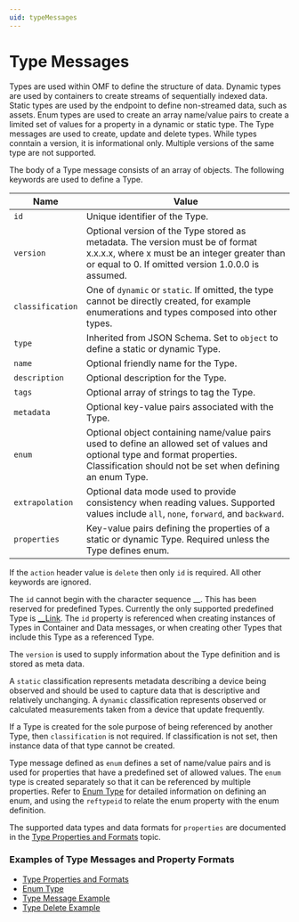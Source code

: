 ```yaml
---
uid: typeMessages
---
```


# Type Messages

Types are used within OMF to define the structure of data. Dynamic types are used by containers to create streams of sequentially indexed data. Static types are used by the endpoint to define non-streamed data, such as assets. Enum types are used to create an array name/value pairs to create a limited set of values for a property in a dynamic or static type. The Type messages are used to create, update and delete types. While types conntain a version, it is informational only. Multiple versions of the same type are not supported.

The body of a Type message consists of an array of objects. The following keywords are used to define a Type.

| Name | Value |
| --- | --- |
| `id` | Unique identifier of the Type. |
| `version` | Optional version of the Type stored as metadata. The version must be of format x.x.x.x, where x must be an integer greater than or equal to 0. If omitted version 1.0.0.0 is assumed. |
| `classification` | One of `dynamic` or `static`. If omitted, the type cannot be directly created, for example enumerations and types composed into other types. |
| `type` | Inherited from JSON Schema. Set to `object` to define a static or dynamic Type. |
| `name` | Optional friendly name for the Type. |
| `description` | Optional description for the Type. |
| `tags` | Optional array of strings to tag the Type. |
| `metadata` | Optional key-value pairs associated with the Type. |
| `enum` | Optional object containing name/value pairs used to define an allowed set of values and optional type and format properties. Classification should not be set when defining an enum Type. |
| `extrapolation` | Optional data mode used to provide consistency when reading values. Supported values include `all`, `none`, `forward`, and `backward`. |
| `properties` | Key-value pairs defining the properties of a static or dynamic Type. Required unless the Type defines enum. |

If the `action` header value is `delete` then only `id` is required. All other keywords are ignored.

The `id` cannot begin with the character sequence __. This has been reserved for predefined Types. Currently the only supported predefined Type is [__Link](xref:linkType). The `id` property is referenced when creating instances of Types in Container and Data messages, or when creating other Types that include this Type as a referenced Type.

The `version` is used to supply information about the Type definition and is stored as meta data.

A `static` classification represents metadata describing a device being observed and should be used to capture data that is descriptive and relatively unchanging. A `dynamic` classification represents observed or calculated measurements taken from a device that update frequently.

If a Type is created for the sole purpose of being referenced by another Type, then `classification` is not required. If classification is not set, then instance data of that type cannot be created.

Type message defined as `enum` defines a set of name/value pairs and is used for properties that have a predefined set of allowed values.
The `enum` type is created separately so that it can be referenced by multiple properties. Refer to [Enum Type](xref:enumType) for detailed information on defining an enum, and using the `reftypeid` to relate the enum property with the enum definition.

The supported data types and data formats for `properties` are documented in the [Type Properties and Formats](xref:typePropertiesAndFormats) topic.

### Examples of Type Messages and Property Formats

   - [Type Properties and Formats](xref:typePropertiesAndFormats)
   - [Enum Type](xref:enumType)
   - [Type Message Example](xref:typeExample)
   - [Type Delete Example](xref:typeDeleteExample)
